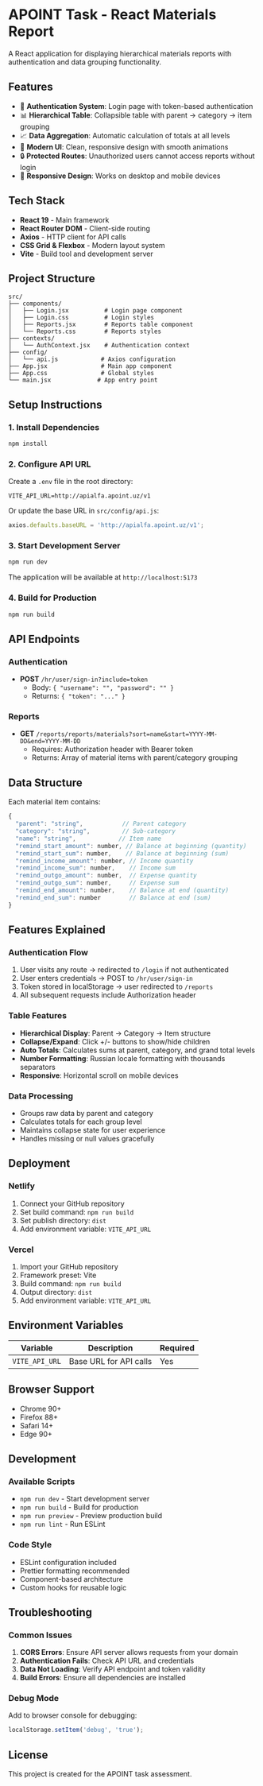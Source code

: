 # APOINT Task - React Materials Report

A React application for displaying hierarchical materials reports with authentication and data grouping functionality.

## Features

- 🔐 **Authentication System**: Login page with token-based authentication
- 📊 **Hierarchical Table**: Collapsible table with parent -> category -> item grouping
- 📈 **Data Aggregation**: Automatic calculation of totals at all levels
- 🎨 **Modern UI**: Clean, responsive design with smooth animations
- 🔒 **Protected Routes**: Unauthorized users cannot access reports without login
- 📱 **Responsive Design**: Works on desktop and mobile devices

## Tech Stack

- **React 19** - Main framework
- **React Router DOM** - Client-side routing
- **Axios** - HTTP client for API calls
- **CSS Grid & Flexbox** - Modern layout system
- **Vite** - Build tool and development server

## Project Structure

```
src/
├── components/
│   ├── Login.jsx          # Login page component
│   ├── Login.css          # Login styles
│   ├── Reports.jsx        # Reports table component
│   └── Reports.css        # Reports styles
├── contexts/
│   └── AuthContext.jsx    # Authentication context
├── config/
│   └── api.js            # Axios configuration
├── App.jsx               # Main app component
├── App.css               # Global styles
└── main.jsx             # App entry point
```

## Setup Instructions

### 1. Install Dependencies

```bash
npm install
```

### 2. Configure API URL

Create a `.env` file in the root directory:

```env
VITE_API_URL=http://apialfa.apoint.uz/v1
```

Or update the base URL in `src/config/api.js`:

```javascript
axios.defaults.baseURL = 'http://apialfa.apoint.uz/v1';
```

### 3. Start Development Server

```bash
npm run dev
```

The application will be available at `http://localhost:5173`

### 4. Build for Production

```bash
npm run build
```

## API Endpoints

### Authentication
- **POST** `/hr/user/sign-in?include=token`
  - Body: `{ "username": "", "password": "" }`
  - Returns: `{ "token": "..." }`

### Reports
- **GET** `/reports/reports/materials?sort=name&start=YYYY-MM-DD&end=YYYY-MM-DD`
  - Requires: Authorization header with Bearer token
  - Returns: Array of material items with parent/category grouping

## Data Structure

Each material item contains:
```javascript
{
  "parent": "string",           // Parent category
  "category": "string",         // Sub-category
  "name": "string",            // Item name
  "remind_start_amount": number, // Balance at beginning (quantity)
  "remind_start_sum": number,    // Balance at beginning (sum)
  "remind_income_amount": number, // Income quantity
  "remind_income_sum": number,    // Income sum
  "remind_outgo_amount": number,  // Expense quantity
  "remind_outgo_sum": number,     // Expense sum
  "remind_end_amount": number,    // Balance at end (quantity)
  "remind_end_sum": number        // Balance at end (sum)
}
```

## Features Explained

### Authentication Flow
1. User visits any route → redirected to `/login` if not authenticated
2. User enters credentials → POST to `/hr/user/sign-in`
3. Token stored in localStorage → user redirected to `/reports`
4. All subsequent requests include Authorization header

### Table Features
- **Hierarchical Display**: Parent → Category → Item structure
- **Collapse/Expand**: Click +/- buttons to show/hide children
- **Auto Totals**: Calculates sums at parent, category, and grand total levels
- **Number Formatting**: Russian locale formatting with thousands separators
- **Responsive**: Horizontal scroll on mobile devices

### Data Processing
- Groups raw data by parent and category
- Calculates totals for each group level
- Maintains collapse state for user experience
- Handles missing or null values gracefully

## Deployment

### Netlify
1. Connect your GitHub repository
2. Set build command: `npm run build`
3. Set publish directory: `dist`
4. Add environment variable: `VITE_API_URL`

### Vercel
1. Import your GitHub repository
2. Framework preset: Vite
3. Build command: `npm run build`
4. Output directory: `dist`
5. Add environment variable: `VITE_API_URL`

## Environment Variables

| Variable | Description | Required |
|----------|-------------|----------|
| `VITE_API_URL` | Base URL for API calls | Yes |

## Browser Support

- Chrome 90+
- Firefox 88+
- Safari 14+
- Edge 90+

## Development

### Available Scripts

- `npm run dev` - Start development server
- `npm run build` - Build for production
- `npm run preview` - Preview production build
- `npm run lint` - Run ESLint

### Code Style

- ESLint configuration included
- Prettier formatting recommended
- Component-based architecture
- Custom hooks for reusable logic

## Troubleshooting

### Common Issues

1. **CORS Errors**: Ensure API server allows requests from your domain
2. **Authentication Fails**: Check API URL and credentials
3. **Data Not Loading**: Verify API endpoint and token validity
4. **Build Errors**: Ensure all dependencies are installed

### Debug Mode

Add to browser console for debugging:
```javascript
localStorage.setItem('debug', 'true');
```

## License

This project is created for the APOINT task assessment.
